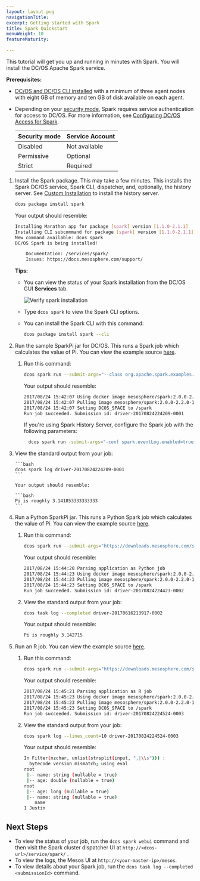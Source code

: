 ```yaml
---
layout: layout.pug
navigationTitle:
excerpt: Getting started with Spark
title: Spark Quickstart
menuWeight: 10
featureMaturity:

---
```


<!-- This source repo for this topic is https://github.com/mesosphere/dcos-commons -->


This tutorial will get you up and running in minutes with Spark. You will install the DC/OS Apache Spark service.

**Prerequisites:**

-  [DC/OS and DC/OS CLI installed](/1.9/installing/) with a minimum of three agent nodes with eight GB of memory and ten GB of disk available on each agent.
-  Depending on your [security mode](/1.9/overview/security/security-modes/), Spark requires service authentication for access to DC/OS. For more information, see [Configuring DC/OS Access for Spark](/services/spark/spark-auth/).

   | Security mode | Service Account |
   |---------------|-----------------------|
   | Disabled      | Not available   |
   | Permissive    | Optional   |
   | Strict        | Required |


1.  Install the Spark package. This may take a few minutes. This installs the Spark DC/OS service, Spark CLI, dispatcher, and, optionally, the history server. See [Custom Installation](/services/spark/v1.0.9-2.1.0-1/install/#custom) to install the history server.

    ```bash
    dcos package install spark
    ```

    Your output should resemble:

    ```bash
    Installing Marathon app for package [spark] version [1.1.0-2.1.1]
    Installing CLI subcommand for package [spark] version [1.1.0-2.1.1]
    New command available: dcos spark
    DC/OS Spark is being installed!

    	Documentation: /services/spark/
    	Issues: https://docs.mesosphere.com/support/
    ```

    **Tips:**

    -  You can view the status of your Spark installation from the DC/OS GUI **Services** tab.

       ![Verify spark installation](/img/spark-gui-install.png)

    -  Type `dcos spark` to view the Spark CLI options.
    -  You can install the Spark CLI with this command:

       ```bash
       dcos package install spark --cli
       ```

1.  Run the sample SparkPi jar for DC/OS. This runs a Spark job which calculates the value of Pi. You can view the example source [here](https://downloads.mesosphere.com/spark/assets/spark-examples_2.11-2.0.1.jar).

    1.  Run this command:

        ```bash
        dcos spark run --submit-args="--class org.apache.spark.examples.SparkPi https://downloads.mesosphere.com/spark/assets/spark-examples_2.11-2.0.1.jar 30"
        ```

        Your output should resemble:

        ```bash
        2017/08/24 15:42:07 Using docker image mesosphere/spark:2.0.0-2.2.0-1-hadoop-2.6 for drivers
        2017/08/24 15:42:07 Pulling image mesosphere/spark:2.0.0-2.2.0-1-hadoop-2.6 for executors, by default. To bypass set spark.mesos.executor.docker.forcePullImage=false
        2017/08/24 15:42:07 Setting DCOS_SPACE to /spark
        Run job succeeded. Submission id: driver-20170824224209-0001
        ```

        If you're using Spark History Server, configure the Spark job with the following parameters:

     ```bash
          dcos spark run -submit-args="-conf spark.eventLog.enabled=true --conf spark.eventLog.dir=hdfs://hdfs/history --class org.apache.spark.examples.SparkPi https://downloads.mesosphere.com/spark/assets/spark-examples_2.11-2.0.1.jar 30"
     ```



1.  View the standard output from your job:

        ```bash
        dcos spark log driver-20170824224209-0001
        ```

        Your output should resemble:

        ```bash
        Pi is roughly 3.141853333333333
        ```

1.  Run a Python SparkPi jar. This runs a Python Spark job which calculates the value of Pi. You can view the example source [here](https://downloads.mesosphere.com/spark/examples/pi.py).

    1.  Run this command:

        ```bash
        dcos spark run --submit-args="https://downloads.mesosphere.com/spark/examples/pi.py 30"
        ```

        Your output should resemble:

        ```bash
        2017/08/24 15:44:20 Parsing application as Python job
        2017/08/24 15:44:23 Using docker image mesosphere/spark:2.0.0-2.2.0-1-hadoop-2.6 for drivers
        2017/08/24 15:44:23 Pulling image mesosphere/spark:2.0.0-2.2.0-1-hadoop-2.6 for executors, by default. To bypass set spark.mesos.executor.docker.forcePullImage=false
        2017/08/24 15:44:23 Setting DCOS_SPACE to /spark
        Run job succeeded. Submission id: driver-20170824224423-0002
        ```

    1.  View the standard output from your job:

        ```bash
        dcos task log --completed driver-20170616213917-0002
        ```

        Your output should resemble:

        ```bash
        Pi is roughly 3.142715
        ```

1.  Run an R job. You can view the example source [here](https://downloads.mesosphere.com/spark/examples/dataframe.R).

    1.  Run this command:

        ```bash
        dcos spark run --submit-args="https://downloads.mesosphere.com/spark/examples/dataframe.R"
        ```

        Your output should resemble:

        ```bash
        2017/08/24 15:45:21 Parsing application as R job
        2017/08/24 15:45:23 Using docker image mesosphere/spark:2.0.0-2.2.0-1-hadoop-2.6 for drivers
        2017/08/24 15:45:23 Pulling image mesosphere/spark:2.0.0-2.2.0-1-hadoop-2.6 for executors, by default. To bypass set spark.mesos.executor.docker.forcePullImage=false
        2017/08/24 15:45:23 Setting DCOS_SPACE to /spark
        Run job succeeded. Submission id: driver-20170824224524-0003
        ```

    1.  View the standard output from your job:

        ```bash
        dcos spark log --lines_count=10 driver-20170824224524-0003
        ```

        Your output should resemble:

        ```bash
        In Filter(nzchar, unlist(strsplit(input, ",|\\s"))) :
          bytecode version mismatch; using eval
        root
         |-- name: string (nullable = true)
         |-- age: double (nullable = true)
        root
         |-- age: long (nullable = true)
         |-- name: string (nullable = true)
            name
        1 Justin        
        ```

## Next Steps

- To view the status of your job, run the `dcos spark webui` command and then visit the Spark cluster dispatcher UI at `http://<dcos-url>/service/spark/` .
- To view the logs, the Mesos UI at `http://<your-master-ip>/mesos`.
- To view details about your Spark job, run the `dcos task log --completed <submissionId>` command.
